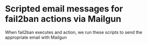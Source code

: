 # Scripted email messages for fail2ban actions via Mailgun

When fail2ban executes and action, we run these scripts to send the appropriate
email with Mailgun
